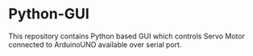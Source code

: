 # Python-GUI
This repository contains Python based GUI which controls Servo Motor connected to ArduinoUNO available over serial port.
